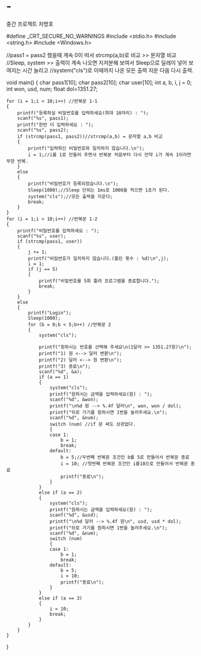 # -
중간 프로젝트 차명호

#define _CRT_SECURE_NO_WARNINGS
#include <stdio.h>
#include <string.h>
#include <Windows.h>

//pass1 = pass2 했을때 계속 0이 떠서  strcmp(a,b)로 비교 >> 문자열 비교
//Sleep, system >> 출력이 계속 나오면 지저분해 보여서 Sleep으로 딜레이 넣어 보여지는 시간 늘리고
//system("cls")로 이때까지 나온 모든 출력 지운 다음 다시 출력.

void main()
{
    char pass1[10];
    char pass2[10];
    char user[10];
    int a, b, i, j = 0;
    int won, usd, num;
    float dol=1351.27;

    for (i = 1;i < 10;i++) //반복문 1-1
    {
        printf("등록하실 비밀번호를 입력하세요(최대 10자리) : ");
        scanf("%s", pass1);
        printf("한번 더 입력하세요 : ");
        scanf("%s", pass2);
        if (strcmp(pass1, pass2))//strcmp(a,b) = 문자열 a,b 비교
        {
            printf("입력하신 비밀번호와 일치하지 않습니다.\n");
            i = 1;//i를 1로 만들어 주면서 반복분 처음부터 다시 만약 i가 계속 1이라면 무한 반복.
        }
        else
        {
            printf("비밀번호가 등록되었습니다.\n");
            Sleep(1000);//Sleep 단위는 1ms로 1000을 적으면 1초가 된다.
            system("cls");//모든 출력을 지운다;
            break;
        }
    }
    for (i = 1;i < 10;i++) //반복문 1-2
    {
        printf("비밀번호를 입력하세요 : ");
        scanf("%s", user);
        if (strcmp(pass1, user))
        {
            j += 1;
            printf("비밀번호가 일치하지 않습니다.(틀린 횟수 : %d)\n",j);
            i = 1;
            if (j == 5)
            {
                printf("비밀번호를 5회 틀려 프로그램을 종료합니다.");
                break;
            }
        }
        else
        {
            printf("Login");
            Sleep(1000);
            for (b = 0;b < 5;b++) //반복문 2
            {
                system("cls");

                printf("원하시는 번호를 선택해 주세요\n(1달러 >> 1351.27원)\n");
                printf("1) 원 <--> 달러 변환\n");
                printf("2) 달러 <--> 원 변환\n");
                printf("3) 종료\n");
                scanf("%d", &a);
                if (a == 1)
                {
                    system("cls");
                    printf("원하시는 금액을 입력하세요(원) : ");
                    scanf("%d", &won);
                    printf("\n%d 원 --> %.4f 달러\n", won, won / dol);
                    printf("뒤로 가기를 원하시면 1번을 눌러주세요.\n");
                    scanf("%d", &num);
                    switch (num) //if 문 써도 상관없다.
                    {
                    case 1:
                        b = 1;
                        break;
                    default:
                        b = 5;//두번째 반복문 조건인 b를 5로 만들어서 반복문 종료
                        i = 10; //첫번째 반복문 조건인 i를10으로 만들어서 반복문 종료
                        printf("종료\n");
                    }
                }
                else if (a == 2)
                {
                    system("cls");
                    printf("원하시는 금액을 입력하세요(원) : ");
                    scanf("%d", &usd);
                    printf("\n%d 달러 --> %.4f 원\n", usd, usd * dol);
                    printf("뒤로 가기를 원하시면 1번을 눌러주세요.\n");
                    scanf("%d", &num);
                    switch (num)
                    {
                    case 1:
                        b = 1;
                        break;
                    default:
                        b = 5;
                        i = 10;
                        printf("종료\n");
                    }
                }
                else if (a == 3)
                {
                    i = 10;
                    break;
                }
            }
        }
    }
}
